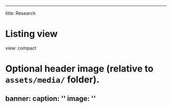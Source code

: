 
---
title: Research

# Listing view
view: compact

# Optional header image (relative to `assets/media/` folder).
banner:
  caption: ''
  image: ''
---
